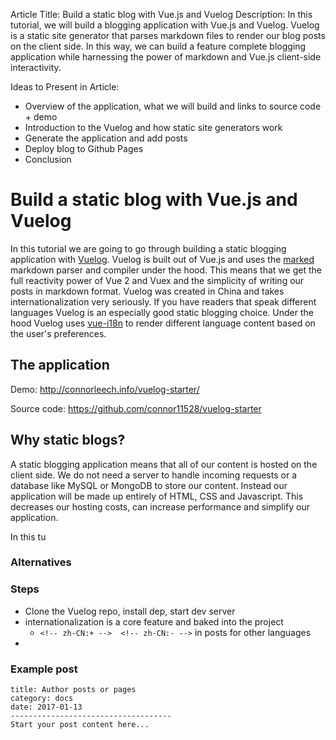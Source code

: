 Article Title: Build a static blog with Vue.js and Vuelog
Description:
In this tutorial, we will build a blogging application with Vue.js and Vuelog. Vuelog is a static site generator that parses markdown files to render our blog posts on the client side. In this way, we can build a feature complete blogging application while harnessing the power of markdown and Vue.js client-side interactivity.

Ideas to Present in Article:
- Overview of the application, what we will build and links to source code + demo
- Introduction to the Vuelog and how static site generators work
- Generate the application and add posts
- Deploy blog to Github Pages
- Conclusion 

# Build a static blog with Vue.js and Vuelog

In this tutorial we are going to go through building a static blogging application with [Vuelog](https://vuelog.js.org/#/home). Vuelog is built out of Vue.js and uses the [marked](https://github.com/chjj/marked) markdown parser and compiler under the hood. This means that we get the full reactivity power of Vue 2 and Vuex and the simplicity of writing our posts in markdown format. Vuelog was created in China and takes internationalization very seriously. If you have readers that speak different languages Vuelog is an especially good static blogging choice. Under the hood Vuelog uses [vue-i18n](https://github.com/kazupon/vue-i18n) to render different language content based on the user's preferences.

## The application 

Demo: http://connorleech.info/vuelog-starter/

Source code: https://github.com/connor11528/vuelog-starter

## Why static blogs?

A static blogging application means that all of our content is hosted on the client side. We do not need a server to handle incoming requests or a database like MySQL or MongoDB to store our content. Instead our application will be made up entirely of HTML, CSS and Javascript. This decreases our hosting costs, can increase performance and simplify our application.

In this tu

### Alternatives



### Steps
- Clone the Vuelog repo, install dep, start dev server
- internationalization is a core feature and baked into the project 
	-  `<!-- zh-CN:+ -->  <!-- zh-CN:- -->` in posts for other languages
- 

### Example post 
```
title: Author posts or pages
category: docs
date: 2017-01-13
------------------------------------
Start your post content here...
```
